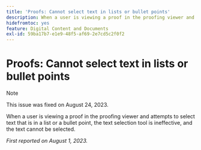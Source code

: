 ```yaml
---
title: 'Proofs: Cannot select text in lists or bullet points'
description: When a user is viewing a proof in the proofing viewer and attempts to select text that is in a list or a bullet point, the text selection tool is ineffective, and the text cannot be selected.
hidefromtoc: yes
feature: Digital Content and Documents
exl-id: 59ba17b7-e1e9-48f5-af69-2e7cd5c2f0f2
---
```

# Proofs: Cannot select text in lists or bullet points

<!--WF and WFP TOCs-->

>[!NOTE]
>
>This issue was fixed on August 24, 2023.

When a user is viewing a proof in the proofing viewer and attempts to select text that is in a list or a bullet point, the text selection tool is ineffective, and the text cannot be selected.

_First reported on August 1, 2023._
